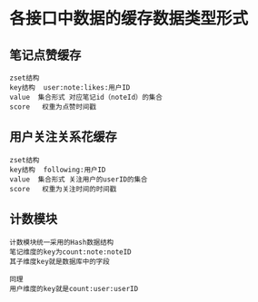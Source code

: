 # 各接口中数据的缓存数据类型形式

## 笔记点赞缓存

```
zset结构
key结构  user:note:likes:用户ID
value  集合形式 对应笔记id（noteId）的集合  
score   权重为点赞时间戳
```

## 用户关注关系花缓存

```
zset结构
key结构  following:用户ID
value  集合形式 关注用户的userID的集合 
score   权重为关注时间的时间戳
```

## 计数模块

```
计数模块统一采用的Hash数据结构
笔记维度的key为count:note:noteID
其子维度key就是数据库中的字段

同理
用户维度的key就是count:user:userID
```

